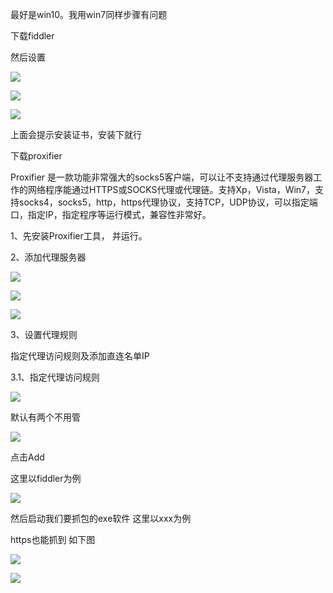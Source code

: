 最好是win10。我用win7同样步骤有问题



下载fiddler

然后设置

![](https://gitee.com/hxc8/images7/raw/master/img/202407190803868.jpg)





![](https://gitee.com/hxc8/images7/raw/master/img/202407190803169.jpg)





![](https://gitee.com/hxc8/images7/raw/master/img/202407190803350.jpg)



上面会提示安装证书，安装下就行







下载proxifier



Proxifier 是一款功能非常强大的socks5客户端，可以让不支持通过代理服务器工作的网络程序能通过HTTPS或SOCKS代理或代理链。支持Xp，Vista，Win7，支持socks4，socks5，http，https代理协议，支持TCP，UDP协议，可以指定端口，指定IP，指定程序等运行模式，兼容性非常好。





1、先安装Proxifier工具， 并运行。

2、添加代理服务器

![](https://gitee.com/hxc8/images7/raw/master/img/202407190803470.jpg)



![](https://gitee.com/hxc8/images7/raw/master/img/202407190803495.jpg)



![](https://gitee.com/hxc8/images7/raw/master/img/202407190803705.jpg)

3、设置代理规则

指定代理访问规则及添加直连名单IP

3.1、指定代理访问规则

![](https://gitee.com/hxc8/images7/raw/master/img/202407190803831.jpg)





默认有两个不用管



![](https://gitee.com/hxc8/images7/raw/master/img/202407190803038.jpg)





点击Add

这里以fiddler为例



![](https://gitee.com/hxc8/images7/raw/master/img/202407190803066.jpg)







然后启动我们要抓包的exe软件 这里以xxx为例



https也能抓到 如下图

![](https://gitee.com/hxc8/images7/raw/master/img/202407190803081.jpg)



![](https://gitee.com/hxc8/images7/raw/master/img/202407190803206.jpg)

